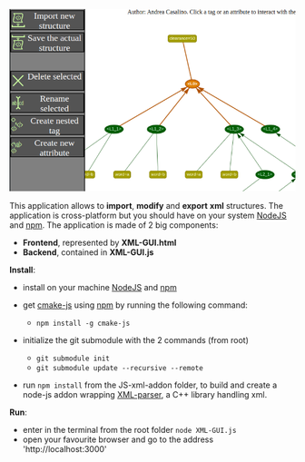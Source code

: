 ![What you should see when running the application](https://github.com/andreacasalino/XML-GUI/blob/master/Example.png)

This application allows to **import**, **modify** and **export** **xml** structures.
The application is cross-platform but you should have on your system
[NodeJS](https://nodejs.org/en/) and [npm](https://www.npmjs.com/get-npm).
The application is made of 2 big components:

* **Frontend**, represented by **XML-GUI.html**
* **Backend**, contained in **XML-GUI.js** 

**Install**:

* install on your machine [NodeJS](https://nodejs.org/en/) and [npm](https://www.npmjs.com/get-npm)

* get [cmake-js](https://www.npmjs.com/package/cmake-js) using [npm](https://www.npmjs.com/get-npm) by running the following command:
  * `npm install -g cmake-js`

* initialize the git submodule with the 2 commands (from root) 
  * `git submodule init`
  * `git submodule update --recursive --remote`
* run `npm install` from the JS-xml-addon folder, to build and create a node-js addon wrapping [XML-parser](https://github.com/andreacasalino/XML-parser), a C++ library handling xml.

**Run**:

* enter in the terminal from the root folder `node XML-GUI.js`
* open your favourite browser and go to the address 'http://localhost:3000'

